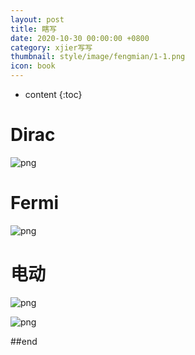 ```yaml
---
layout: post
title: 瞎写
date: 2020-10-30 00:00:00 +0800
category: xjier写写
thumbnail: style/image/fengmian/1-1.png
icon: book
---
```


* content
{:toc}

# Dirac

![png](\myPage\style\image\Dirac.png)

# Fermi 

![png](\myPage\style\image\Dirac.png)

# 电动

![png](\myPage\style\image\力学复习提纲_长图0.png)

![png](\myPage\style\image\电场规范_长图0.png)



<!-- # 中微子 -->

<!-- ![png](\myPage\style\image\neutrino.png) -->



##end














